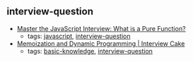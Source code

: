 interview-question 
---
* [Master the JavaScript Interview: What is a Pure Function?](https://medium.com/javascript-scene/master-the-javascript-interview-what-is-a-pure-function-d1c076bec976)
    * tags: [javascript](../tags/javascript.md), [interview-question](../tags/interview-question.md)
* [Memoization and Dynamic Programming | Interview Cake](https://www.interviewcake.com/concept/python/memoization)
    * tags: [basic-knowledge](../tags/basic-knowledge.md), [interview-question](../tags/interview-question.md)
